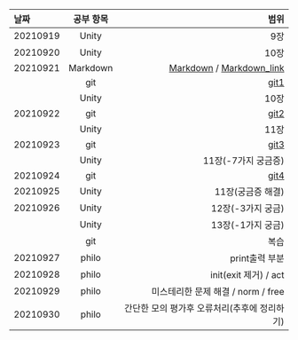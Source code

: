 |날짜|공부 항목| 범위|
|:---|:---:|---:|
|20210919| Unity| 9장|
|20210920| Unity| 10장|
|20210921| Markdown| [Markdown](https://gist.github.com/ihoneymon/652be052a0727ad59601) /                                   [Markdown_link](https://github.com/mangdo/TIL/blob/main/ETC/markdown.md)|
|        |   git|[git1](https://opentutorials.org/course/3837)|
|        |Unity | 10장|
|20210922|   git|[git2](https://opentutorials.org/course/3839)|
|        |Unity | 11장|
|20210923|   git|[git3](https://opentutorials.org/module/3927)|
|        |Unity | 11장(-7가지 궁금증)| 
|20210924|   git|[git4](https://opentutorials.org/module/3967/23971)|
|20210925|Unity | 11장(궁금증 해결)|
|20210926|Unity | 12장(-3가지 궁금)|
|        |Unity | 13장(-1가지 궁금)|
|        |   git| 복습|
|20210927|philo | print출력 부분|
|20210928|philo | init(exit 제거) / act|
|20210929|philo | 미스테리한 문제 해결 / norm / free|
|20210930|philo | 간단한 모의 평가후 오류처리(추후에 정리하기)|



